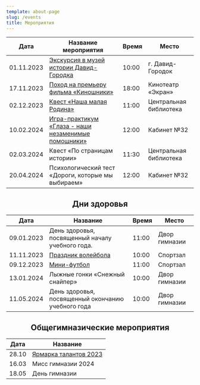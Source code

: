 ```yaml
---
template: about-page
slug: /events
title: Мероприятия
---
```


<center>
<table class="events">
<thead>
  <tr>
    <th class="tg-0pky">Дата</th>
    <th class="tg-0pky">Название мероприятия</th>
    <th class="tg-0pky">Время</th>
    <th class="tg-0pky">Место</th>
  </tr>
</thead>
<tbody>
  <tr>
    <td class="tg-0pky">01.11.2023</td>
    <td class="tg-0pky"><a href="https://blog-10a.netlify.app/museum-david" target="_blank" rel="noopener noreferrer">Экскурсия в музей истории Давид-Городка</a></td>
    <td class="tg-0pky">10:00</td>
    <td class="tg-0pky">г. Давид-Городок</td>
  </tr>
  <tr>
    <td class="tg-0pky">17.11.2023</td>
    <td class="tg-0pky"><a href="https://blog-10a.netlify.app/cinema-k" target="_blank" rel="noopener noreferrer">Поход на премьеру фильма «Киношники»</a></td>
    <td class="tg-0pky">18:00</td>
    <td class="tg-0pky">Кинотеатр «Экран»</td>
  </tr>
  <tr>
    <td class="tg-0pky">02.12.2023</td>
    <td class="tg-0pky"><a href="https://blog-10a.netlify.app/bibliotheca/kvest" target="_blank" rel="noopener noreferrer">Квест «Наша малая Родина»</a></td>
    <td class="tg-0pky">11:00</td>
    <td class="tg-0pky">Центральная библиотека</td>
  </tr>
  <tr>
    <td class="tg-0lax">10.02.2024</td>
    <td class="tg-0lax"><a href="https://blog-10a.netlify.app/game-practice" target="_blank" rel="noopener noreferrer">Игра-практикум «Глаза - наши незаменимые помощники»</a></td>
    <td class="tg-0lax">12:00</td>
    <td class="tg-0lax">Кабинет №32</td>
  </tr>
  <tr>
    <td class="tg-0lax">02.03.2024</td>
    <td class="tg-0lax">Квест «По страницам истории»</td>
    <td class="tg-0lax">11:30</td>
    <td class="tg-0lax">Центральная библиотека</td>
  </tr>
  <tr>
    <td class="tg-0lax">20.04.2024</td>
    <td class="tg-0lax">Психологический тест «Дороги, которые мы выбираем»</td>
    <td class="tg-0lax">12:00</td>
    <td class="tg-0lax">Кабинет №32</td>
  </tr>
</tbody>
</table>



<h2>Дни здоровья</h2>
<table class="events-health">
<thead>
  <tr>
    <th class="tg-0pky">Дата</th>
    <th class="tg-0pky">Название</th>
    <th class="tg-0pky">Время</th>
    <th class="tg-0pky">Место</th>
  </tr>
</thead>
<tbody>
  <tr>
    <td class="tg-0pky">09.01.2023</td>
    <td class="tg-acii">День здоровья, посвященный началу учебного года.</td>
    <td class="tg-xls6">11:00</td>
    <td class="tg-0pky">Двор гимназии</td>
  </tr>
  <tr>
    <td class="tg-0pky">11.11.2023</td>
    <td class="tg-acii"><a href="https://blog-10a.netlify.app/volleyball" target="_blank" rel="noopener noreferrer">Праздник волейбола</a></td>
    <td class="tg-xls6">10:00</td>
    <td class="tg-0pky">Спортзал</td>
  </tr>
  <tr>
    <td class="tg-0pky">09.12.2023</td>
    <td class="tg-acii"><a href="https://blog-10a.netlify.app/football-2023" target="_blank" rel="noopener noreferrer">Мини-футбол</a></td>
    <td class="tg-xls6">11:00</td>
    <td class="tg-0pky">Спортзал</td>
  </tr>
  <tr>
    <td class="tg-0pky">13.01.2024</td>
    <td class="tg-acii">Лыжные гонки «Снежный снайпер»</td>
    <td class="tg-xls6">10:00</td>
    <td class="tg-0pky">Двор гимназии</td>
  </tr>
  <tr>
    <td class="tg-0pky">11.05.2024</td>
    <td class="tg-acii">День здоровья, посвященный окончанию учебного года</td>
    <td class="tg-xls6">10:00</td>
    <td class="tg-0pky">Двор гимназии</td>
  </tr>
</tbody>
</table>

<h2>Общегимназические мероприятия</h2>

<center><table class="global-events">
<thead>
  <tr>
    <th class="tg-0lax">Дата</th>
    <th class="tg-0lax">Название</th>
  </tr>
</thead>
<tbody>
  <tr>
    <td class="tg-0lax">28.10</td>
    <td class="tg-0lax"><a href="https://blog-10a.netlify.app/yarmarka-2023" target="_blank" rel="noopener noreferrer">Ярмарка талантов 2023</a></td>
  </tr>
  <tr>
    <td class="tg-0lax">16.03</td>
    <td class="tg-0lax">Мисс гимназии 2024</td>
  </tr>
  <tr>
    <td class="tg-0lax">18.05</td>
    <td class="tg-0lax">День гимназии</td>
  </tr>
</tbody>
</table>
</center>
